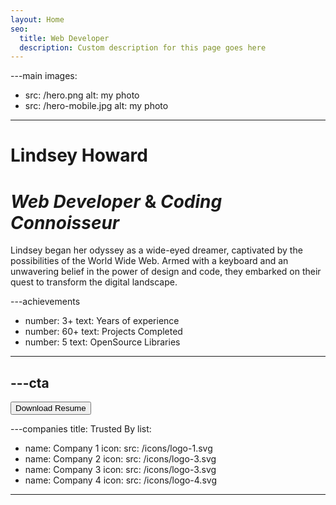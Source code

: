 ```yaml
---
layout: Home
seo:
  title: Web Developer
  description: Custom description for this page goes here
---
```


---main
images:
  - src: /hero.png
    alt: my photo
  - src: /hero-mobile.jpg
    alt: my photo
---

# <Typewriter>Lindsey Howard</Typewriter>

# *Web Developer* <span>&</span> *Coding Connoisseur*

<Sep size={12} />

Lindsey began her odyssey as a wide-eyed dreamer, captivated by the possibilities of the World Wide Web. Armed with a keyboard and an unwavering belief in the power of design and code, they embarked on their quest to transform the digital landscape.



---achievements
- number: 3+
  text: Years of experience
- number: 60+
  text: Projects Completed
- number: 5
  text: OpenSource Libraries
---



---cta
---
<Button href="https://drive.google.com/file/d/10_4A7OonKKo0n2phdl-7tKJhGV-Esezt/view?usp=sharing" size="lg">
  Download Resume
</Button>



---companies
title: Trusted By
list:
  - name: Company 1
    icon:
      src: /icons/logo-1.svg
  - name: Company 2
    icon:
      src: /icons/logo-3.svg
  - name: Company 3
    icon:
      src: /icons/logo-3.svg
  - name: Company 4
    icon:
      src: /icons/logo-4.svg
---
